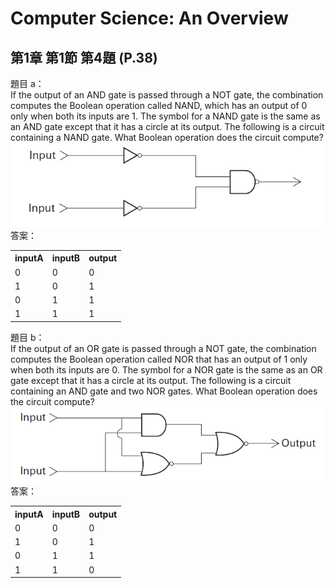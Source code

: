 # Computer Science: An Overview
## 第1章 第1節 第4題 (P.38)
題目 a：  
If the output of an AND gate is passed through a NOT gate, the combination computes the Boolean operation called NAND, which has an output of 0 only when both its inputs are 1. The symbol for a NAND gate is the same as an AND gate except that it has a circle at its output. The following is a circuit containing a NAND gate. What Boolean operation does the circuit compute?  
![ch01-1-4-a](./ch01-1-4-a.png)  
答案：  
<table>
  <tr>
    <th>inputA</th>
    <th>inputB</th>
    <th>output</th>
  </tr>
  <tr>
    <td>0</td>
    <td>0</td>
    <td>0</td>
  </tr>
  <tr>
    <td>1</td>
    <td>0</td>
    <td>1</td>
  </tr>
  <tr>
    <td>0</td>
    <td>1</td>
    <td>1</td>
  </tr>
  <tr>
    <td>1</td>
    <td>1</td>
    <td>1</td>
  </tr>
</table>

題目 b：  
If the output of an OR gate is passed through a NOT gate, the combination computes the Boolean operation called NOR that has an output of 1 only when both its inputs are 0. The symbol for a NOR gate is the same as an OR gate except that it has a circle at its output. The following is a circuit containing an AND gate and two NOR gates. What Boolean operation does the circuit compute?   
![ch01-1-4-b](./ch01-1-4-b.png)  
答案：
<table>
  <tr>
    <th>inputA</th>
    <th>inputB</th>
    <th>output</th>
  </tr>
  <tr>
    <td>0</td>
    <td>0</td>
    <td>0</td>
  </tr>
  <tr>
    <td>1</td>
    <td>0</td>
    <td>1</td>
  </tr>
  <tr>
    <td>0</td>
    <td>1</td>
    <td>1</td>
  </tr>
  <tr>
    <td>1</td>
    <td>1</td>
    <td>0</td>
  </tr>
</table>
